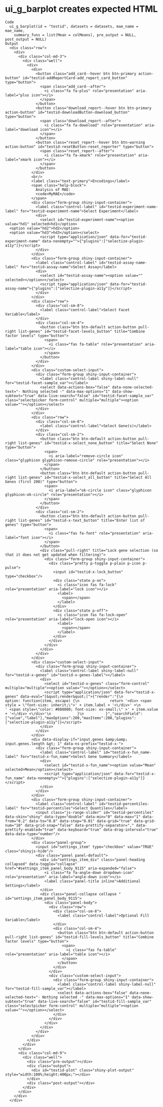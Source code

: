 # ui_g_barplot creates expected HTML

    Code
      ui_g_barplot(id = "testid", datasets = datasets, mae_name = mae_name,
        summary_funs = list(Mean = colMeans), pre_output = NULL, post_output = NULL)
    Output
      <div class="row">
        <div>
          <div class="col-md-3">
            <div class="well">
              <div>
                <div>
                  <button class="add_card--hover btn btn-primary action-button" id="testid-addReportCard-add_report_card_button" type="button">
                    <span class="add_card--after">
                      <i class="fa fa-plus" role="presentation" aria-label="plus icon"></i>
                    </span>
                  </button>
                  <button class="download_report--hover btn btn-primary action-button" id="testid-downloadButton-download_button" type="button">
                    <span class="download_report--after">
                      <i class="fa fa-download" role="presentation" aria-label="download icon"></i>
                    </span>
                  </button>
                  <button class="reset_report--hover btn btn-warning action-button" id="testid-resetButton-reset_reporter" type="button">
                    <span class="reset_report--after">
                      <i class="fa fa-xmark" role="presentation" aria-label="xmark icon"></i>
                    </span>
                  </button>
                </div>
                <br/>
                <label class="text-primary">Encodings</label>
                <span class="help-block">
                  Analysis of MAE:
                  <code>MyMAE</code>
                </span>
                <div class="form-group shiny-input-container">
                  <label class="control-label" id="testid-experiment-name-label" for="testid-experiment-name">Select Experiment</label>
                  <div>
                    <select id="testid-experiment-name"><option value="hd1" selected>hd1</option>
      <option value="hd2">hd2</option>
      <option value="hd3">hd3</option></select>
                    <script type="application/json" data-for="testid-experiment-name" data-nonempty="">{"plugins":["selectize-plugin-a11y"]}</script>
                  </div>
                </div>
                <div class="form-group shiny-input-container">
                  <label class="control-label" id="testid-assay-name-label" for="testid-assay-name">Select Assay</label>
                  <div>
                    <select id="testid-assay-name"><option value="" selected></option></select>
                    <script type="application/json" data-for="testid-assay-name">{"plugins":["selectize-plugin-a11y"]}</script>
                  </div>
                </div>
                <div class="row">
                  <div class="col-sm-8">
                    <label class="control-label">Select Facet Variable</label>
                  </div>
                  <div class="col-sm-4">
                    <button class="btn btn-default action-button pull-right list-genes" id="testid-facet-levels_button" title="Combine factor levels" type="button">
                      <span>
                        <i class="fas fa-table" role="presentation" aria-label="table icon"></i>
                      </span>
                    </button>
                  </div>
                </div>
                <div class="custom-select-input">
                  <div class="form-group shiny-input-container">
                    <label class="control-label shiny-label-null" for="testid-facet-sample_var"></label>
                    <select data-actions-box="false" data-none-selected-text="- Nothing selected -" data-max-options="1" data-show-subtext="true" data-live-search="false" id="testid-facet-sample_var" class="selectpicker form-control" multiple="multiple"><option value=""></option></select>
                  </div>
                </div>
                <div class="row">
                  <div class="col-sm-8">
                    <label class="control-label">Select Gene(s)</label>
                  </div>
                  <div class="col-sm-2">
                    <button class="btn btn-default action-button pull-right list-genes" id="testid-x-select_none_button" title="Select None" type="button">
                      <span>
                        <i aria-label="remove-circle icon" class="glyphicon glyphicon-remove-circle" role="presentation"></i>
                      </span>
                    </button>
                    <button class="btn btn-default action-button pull-right list-genes" id="testid-x-select_all_button" title="Select All Genes (first 200)" type="button">
                      <span>
                        <i aria-label="ok-circle icon" class="glyphicon glyphicon-ok-circle" role="presentation"></i>
                      </span>
                    </button>
                  </div>
                  <div class="col-sm-2">
                    <button class="btn btn-default action-button pull-right list-genes" id="testid-x-text_button" title="Enter list of genes" type="button">
                      <span>
                        <i class="fas fa-font" role="presentation" aria-label="font icon"></i>
                      </span>
                    </button>
                    <div class="pull-right" title="Lock gene selection (so that it does not get updated when filtering)">
                      <div class="form-group shiny-input-container">
                        <div class="pretty p-toggle p-plain p-icon p-pulse">
                          <input id="testid-x-lock_button" type="checkbox"/>
                          <div class="state p-on">
                            <i class="icon fas fa-lock" role="presentation" aria-label="lock icon"></i>
                            <label>
                              <span></span>
                            </label>
                          </div>
                          <div class="state p-off">
                            <i class="icon fas fa-lock-open" role="presentation" aria-label="lock-open icon"></i>
                            <label>
                              <span></span>
                            </label>
                          </div>
                        </div>
                      </div>
                    </div>
                  </div>
                </div>
                <div class="custom-select-input">
                  <div class="form-group shiny-input-container">
                    <label class="control-label shiny-label-null" for="testid-x-genes" id="testid-x-genes-label"></label>
                    <div>
                      <select id="testid-x-genes" class="form-control" multiple="multiple"><option value=""></option></select>
                      <script type="application/json" data-for="testid-x-genes" data-eval="[&quot;render&quot;]">{"render":"{\n          option: function(item, escape) {\n              return '<div> <span style = \"font-size: inherit;\">' + item.label + '<\/div>' +\n                ' <span style=\"color: #808080; font-size: xx-small;\" >' + item.value + '<\/div> <\/div>'\n            }\n          }","searchField":["value","label"],"maxOptions":200,"maxItems":200,"plugins":["selectize-plugin-a11y"]}</script>
                    </div>
                  </div>
                </div>
                <div data-display-if="input.genes &amp;&amp; input.genes.length &gt; 1" data-ns-prefix="testid-x-">
                  <div class="form-group shiny-input-container">
                    <label class="control-label" id="testid-x-fun_name-label" for="testid-x-fun_name">Select Gene Summary</label>
                    <div>
                      <select id="testid-x-fun_name"><option value="Mean" selected>Mean</option></select>
                      <script type="application/json" data-for="testid-x-fun_name" data-nonempty="">{"plugins":["selectize-plugin-a11y"]}</script>
                    </div>
                  </div>
                </div>
                <div class="form-group shiny-input-container">
                  <label class="control-label" id="testid-percentiles-label" for="testid-percentiles">Select Quantiles</label>
                  <input class="js-range-slider" id="testid-percentiles" data-skin="shiny" data-type="double" data-min="0" data-max="1" data-from="0.2" data-to="0.8" data-step="0.01" data-grid="true" data-grid-num="10" data-grid-snap="false" data-prettify-separator="," data-prettify-enabled="true" data-keyboard="true" data-drag-interval="true" data-data-type="number"/>
                </div>
                <div class="panel-group">
                  <input id="settings_item" type="checkbox" value="TRUE" class="shinyjs-hide"/>
                  <div class="panel panel-default">
                    <div id="settings_item_div" class="panel-heading collapsed" data-toggle="collapse" href="#settings_item_panel_body_9115" aria-expanded="false">
                      <i class="fa fa-angle-down dropdown-icon" role="presentation" aria-label="angle-down icon"></i>
                      <label class="panel-title inline">Additional Settings</label>
                    </div>
                    <div class="panel-collapse collapse " id="settings_item_panel_body_9115">
                      <div class="panel-body">
                        <div class="row">
                          <div class="col-sm-8">
                            <label class="control-label">Optional Fill Variable</label>
                          </div>
                          <div class="col-sm-4">
                            <button class="btn btn-default action-button pull-right list-genes" id="testid-fill-levels_button" title="Combine factor levels" type="button">
                              <span>
                                <i class="fas fa-table" role="presentation" aria-label="table icon"></i>
                              </span>
                            </button>
                          </div>
                        </div>
                        <div class="custom-select-input">
                          <div class="form-group shiny-input-container">
                            <label class="control-label shiny-label-null" for="testid-fill-sample_var"></label>
                            <select data-actions-box="false" data-none-selected-text="- Nothing selected -" data-max-options="1" data-show-subtext="true" data-live-search="false" id="testid-fill-sample_var" class="selectpicker form-control" multiple="multiple"><option value=""></option></select>
                          </div>
                        </div>
                      </div>
                    </div>
                  </div>
                </div>
              </div>
            </div>
          </div>
          <div class="col-md-9">
            <div class="well">
              <div class="pre-output"></div>
              <div class="output">
                <div id="testid-plot" class="shiny-plot-output" style="width:100%;height:400px;"></div>
              </div>
              <div class="post-output"></div>
            </div>
          </div>
        </div>
      </div>

